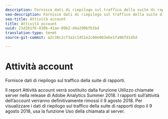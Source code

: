 ```yaml
---
description: Fornisce dati di riepilogo sul traffico della suite di rapporti.
seo-description: Fornisce dati di riepilogo sul traffico della suite di rapporti.
seo-title: Attività account
title: Attività account
uuid: 21d2b1f6-838b-41ae-89b2-d4a299bfb1bd
translation-type: tm+mt
source-git-commit: a2c38c2cf3a2c1451e2c60e003ebe1fa9bfd145d

---
```



# Attività account

Fornisce dati di riepilogo sul traffico della suite di rapporti.

Il report Attività account verrà sostituito dalla funzione Utilizzo chiamate server nella release di Adobe Analytics Summer 2018. I rapporti sull’attività dell’account verranno definitivamente rimossi il 9 agosto 2018. Per visualizzare i dati di riepilogo sul traffico della suite di rapporti dopo il 9 agosto 2018, usa la funzione Uso della chiamata al server.
